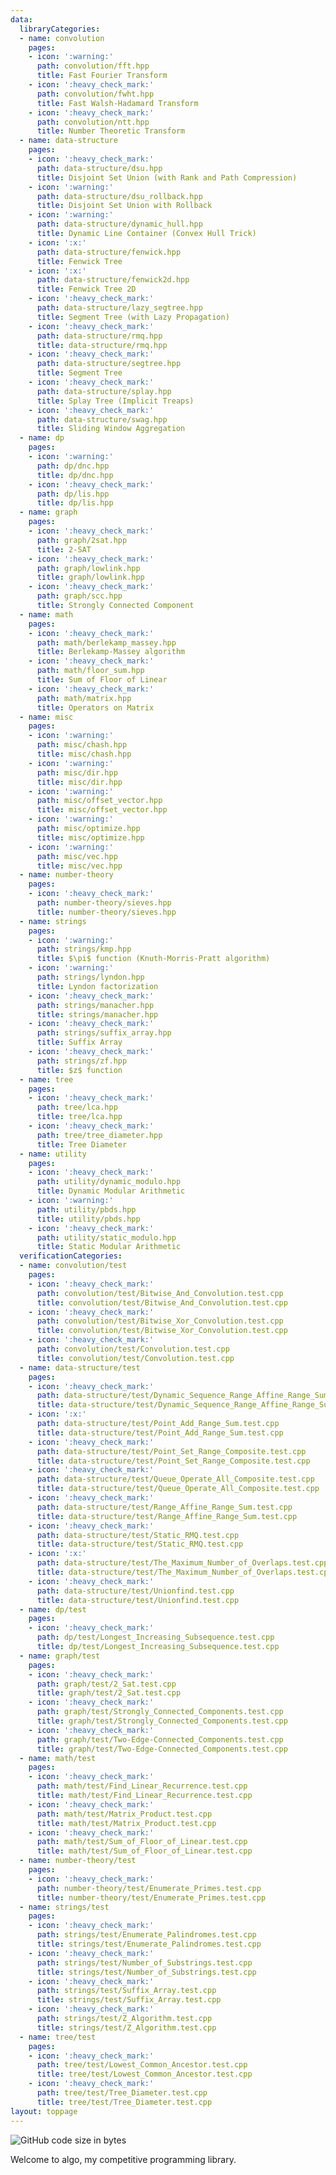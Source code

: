 ```yaml
---
data:
  libraryCategories:
  - name: convolution
    pages:
    - icon: ':warning:'
      path: convolution/fft.hpp
      title: Fast Fourier Transform
    - icon: ':heavy_check_mark:'
      path: convolution/fwht.hpp
      title: Fast Walsh-Hadamard Transform
    - icon: ':heavy_check_mark:'
      path: convolution/ntt.hpp
      title: Number Theoretic Transform
  - name: data-structure
    pages:
    - icon: ':heavy_check_mark:'
      path: data-structure/dsu.hpp
      title: Disjoint Set Union (with Rank and Path Compression)
    - icon: ':warning:'
      path: data-structure/dsu_rollback.hpp
      title: Disjoint Set Union with Rollback
    - icon: ':warning:'
      path: data-structure/dynamic_hull.hpp
      title: Dynamic Line Container (Convex Hull Trick)
    - icon: ':x:'
      path: data-structure/fenwick.hpp
      title: Fenwick Tree
    - icon: ':x:'
      path: data-structure/fenwick2d.hpp
      title: Fenwick Tree 2D
    - icon: ':heavy_check_mark:'
      path: data-structure/lazy_segtree.hpp
      title: Segment Tree (with Lazy Propagation)
    - icon: ':heavy_check_mark:'
      path: data-structure/rmq.hpp
      title: data-structure/rmq.hpp
    - icon: ':heavy_check_mark:'
      path: data-structure/segtree.hpp
      title: Segment Tree
    - icon: ':heavy_check_mark:'
      path: data-structure/splay.hpp
      title: Splay Tree (Implicit Treaps)
    - icon: ':heavy_check_mark:'
      path: data-structure/swag.hpp
      title: Sliding Window Aggregation
  - name: dp
    pages:
    - icon: ':warning:'
      path: dp/dnc.hpp
      title: dp/dnc.hpp
    - icon: ':heavy_check_mark:'
      path: dp/lis.hpp
      title: dp/lis.hpp
  - name: graph
    pages:
    - icon: ':heavy_check_mark:'
      path: graph/2sat.hpp
      title: 2-SAT
    - icon: ':heavy_check_mark:'
      path: graph/lowlink.hpp
      title: graph/lowlink.hpp
    - icon: ':heavy_check_mark:'
      path: graph/scc.hpp
      title: Strongly Connected Component
  - name: math
    pages:
    - icon: ':heavy_check_mark:'
      path: math/berlekamp_massey.hpp
      title: Berlekamp-Massey algorithm
    - icon: ':heavy_check_mark:'
      path: math/floor_sum.hpp
      title: Sum of Floor of Linear
    - icon: ':heavy_check_mark:'
      path: math/matrix.hpp
      title: Operators on Matrix
  - name: misc
    pages:
    - icon: ':warning:'
      path: misc/chash.hpp
      title: misc/chash.hpp
    - icon: ':warning:'
      path: misc/dir.hpp
      title: misc/dir.hpp
    - icon: ':warning:'
      path: misc/offset_vector.hpp
      title: misc/offset_vector.hpp
    - icon: ':warning:'
      path: misc/optimize.hpp
      title: misc/optimize.hpp
    - icon: ':warning:'
      path: misc/vec.hpp
      title: misc/vec.hpp
  - name: number-theory
    pages:
    - icon: ':heavy_check_mark:'
      path: number-theory/sieves.hpp
      title: number-theory/sieves.hpp
  - name: strings
    pages:
    - icon: ':warning:'
      path: strings/kmp.hpp
      title: $\pi$ function (Knuth-Morris-Pratt algorithm)
    - icon: ':warning:'
      path: strings/lyndon.hpp
      title: Lyndon factorization
    - icon: ':heavy_check_mark:'
      path: strings/manacher.hpp
      title: strings/manacher.hpp
    - icon: ':heavy_check_mark:'
      path: strings/suffix_array.hpp
      title: Suffix Array
    - icon: ':heavy_check_mark:'
      path: strings/zf.hpp
      title: $z$ function
  - name: tree
    pages:
    - icon: ':heavy_check_mark:'
      path: tree/lca.hpp
      title: tree/lca.hpp
    - icon: ':heavy_check_mark:'
      path: tree/tree_diameter.hpp
      title: Tree Diameter
  - name: utility
    pages:
    - icon: ':heavy_check_mark:'
      path: utility/dynamic_modulo.hpp
      title: Dynamic Modular Arithmetic
    - icon: ':warning:'
      path: utility/pbds.hpp
      title: utility/pbds.hpp
    - icon: ':heavy_check_mark:'
      path: utility/static_modulo.hpp
      title: Static Modular Arithmetic
  verificationCategories:
  - name: convolution/test
    pages:
    - icon: ':heavy_check_mark:'
      path: convolution/test/Bitwise_And_Convolution.test.cpp
      title: convolution/test/Bitwise_And_Convolution.test.cpp
    - icon: ':heavy_check_mark:'
      path: convolution/test/Bitwise_Xor_Convolution.test.cpp
      title: convolution/test/Bitwise_Xor_Convolution.test.cpp
    - icon: ':heavy_check_mark:'
      path: convolution/test/Convolution.test.cpp
      title: convolution/test/Convolution.test.cpp
  - name: data-structure/test
    pages:
    - icon: ':heavy_check_mark:'
      path: data-structure/test/Dynamic_Sequence_Range_Affine_Range_Sum.test.cpp
      title: data-structure/test/Dynamic_Sequence_Range_Affine_Range_Sum.test.cpp
    - icon: ':x:'
      path: data-structure/test/Point_Add_Range_Sum.test.cpp
      title: data-structure/test/Point_Add_Range_Sum.test.cpp
    - icon: ':heavy_check_mark:'
      path: data-structure/test/Point_Set_Range_Composite.test.cpp
      title: data-structure/test/Point_Set_Range_Composite.test.cpp
    - icon: ':heavy_check_mark:'
      path: data-structure/test/Queue_Operate_All_Composite.test.cpp
      title: data-structure/test/Queue_Operate_All_Composite.test.cpp
    - icon: ':heavy_check_mark:'
      path: data-structure/test/Range_Affine_Range_Sum.test.cpp
      title: data-structure/test/Range_Affine_Range_Sum.test.cpp
    - icon: ':heavy_check_mark:'
      path: data-structure/test/Static_RMQ.test.cpp
      title: data-structure/test/Static_RMQ.test.cpp
    - icon: ':x:'
      path: data-structure/test/The_Maximum_Number_of_Overlaps.test.cpp
      title: data-structure/test/The_Maximum_Number_of_Overlaps.test.cpp
    - icon: ':heavy_check_mark:'
      path: data-structure/test/Unionfind.test.cpp
      title: data-structure/test/Unionfind.test.cpp
  - name: dp/test
    pages:
    - icon: ':heavy_check_mark:'
      path: dp/test/Longest_Increasing_Subsequence.test.cpp
      title: dp/test/Longest_Increasing_Subsequence.test.cpp
  - name: graph/test
    pages:
    - icon: ':heavy_check_mark:'
      path: graph/test/2_Sat.test.cpp
      title: graph/test/2_Sat.test.cpp
    - icon: ':heavy_check_mark:'
      path: graph/test/Strongly_Connected_Components.test.cpp
      title: graph/test/Strongly_Connected_Components.test.cpp
    - icon: ':heavy_check_mark:'
      path: graph/test/Two-Edge-Connected_Components.test.cpp
      title: graph/test/Two-Edge-Connected_Components.test.cpp
  - name: math/test
    pages:
    - icon: ':heavy_check_mark:'
      path: math/test/Find_Linear_Recurrence.test.cpp
      title: math/test/Find_Linear_Recurrence.test.cpp
    - icon: ':heavy_check_mark:'
      path: math/test/Matrix_Product.test.cpp
      title: math/test/Matrix_Product.test.cpp
    - icon: ':heavy_check_mark:'
      path: math/test/Sum_of_Floor_of_Linear.test.cpp
      title: math/test/Sum_of_Floor_of_Linear.test.cpp
  - name: number-theory/test
    pages:
    - icon: ':heavy_check_mark:'
      path: number-theory/test/Enumerate_Primes.test.cpp
      title: number-theory/test/Enumerate_Primes.test.cpp
  - name: strings/test
    pages:
    - icon: ':heavy_check_mark:'
      path: strings/test/Enumerate_Palindromes.test.cpp
      title: strings/test/Enumerate_Palindromes.test.cpp
    - icon: ':heavy_check_mark:'
      path: strings/test/Number_of_Substrings.test.cpp
      title: strings/test/Number_of_Substrings.test.cpp
    - icon: ':heavy_check_mark:'
      path: strings/test/Suffix_Array.test.cpp
      title: strings/test/Suffix_Array.test.cpp
    - icon: ':heavy_check_mark:'
      path: strings/test/Z_Algorithm.test.cpp
      title: strings/test/Z_Algorithm.test.cpp
  - name: tree/test
    pages:
    - icon: ':heavy_check_mark:'
      path: tree/test/Lowest_Common_Ancestor.test.cpp
      title: tree/test/Lowest_Common_Ancestor.test.cpp
    - icon: ':heavy_check_mark:'
      path: tree/test/Tree_Diameter.test.cpp
      title: tree/test/Tree_Diameter.test.cpp
layout: toppage
---
```

![GitHub code size in bytes](https://img.shields.io/github/languages/code-size/dnx04/algo?style=flat-square)

Welcome to algo, my competitive programming library.

